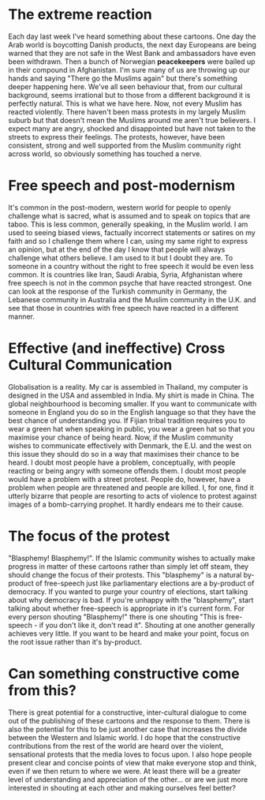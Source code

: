 <!--
.. title: The Muhammed cartoons - what's really going on?
.. slug: 20060218the-muhammed-cartoons-whats-really-going-on
.. date: 2006/02/18 18:41:30
.. spellcheck_exceptions: 
.. tags: Politics, Religion and Spirituality
.. link: 
.. description: 
-->


The extreme reaction
====================

Each day last week I've heard something about these cartoons. One day the Arab world is boycotting Danish products, the next day Europeans are being warned that they are not safe in the West Bank and ambassadors have even been withdrawn. Then a bunch of Norwegian **peacekeepers** were bailed up in their compound in Afghanistan. I'm sure many of us are throwing up our hands and saying "There go the Muslims again" but there's something deeper happening here. We've all seen behaviour that, from our cultural background, seems irrational but to those from a different background it is perfectly natural. This is what we have here. Now, not every Muslim has reacted violently. There haven't been mass protests in my largely Muslim suburb but that doesn't mean the Muslims around me aren't true believers. I expect many are angry, shocked and disappointed but have not taken to the streets to express their feelings. The protests, however, have been consistent, strong and well supported from the Muslim community right across world, so obviously something has touched a nerve.

Free speech and post-modernism
==============================

It's common in the post-modern, western world for people to openly challenge what is sacred, what is assumed and to speak on topics that are taboo. This is less common, generally speaking, in the Muslim world. I am used to seeing biased views, factually incorrect statements or satires on my faith and so I challenge them where I can, using my same right to express an opinion, but at the end of the day I know that people will always challenge what others believe. I am used to it but I doubt they are. To someone in a country without the right to free speech it would be even less common. It is countries like Iran, Saudi Arabia, Syria, Afghanistan where free speech is not in the common psyche that have reacted strongest. One can look at the response of the Turkish community in Germany, the Lebanese community in Australia and the Muslim community in the U.K. and see that those in countries with free speech have reacted in a different manner.

Effective (and ineffective) Cross Cultural Communication
========================================================

Globalisation is a reality. My car is assembled in Thailand, my computer is designed in the USA and assembled in India. My shirt is made in China. The global neighbourhood is becoming smaller. If you want to communicate with someone in England you do so in the English language so that they have the best chance of understanding you. If Fijian tribal tradition requires you to wear a green hat when speaking in public, you wear a green hat so that you maximise your chance of being heard. Now, if the Muslim community wishes to communicate effectively with Denmark, the E.U. and the west on this issue they should do so in a way that maximises their chance to be heard. I doubt most people have a problem, conceptually, with people reacting or being angry with someone offends them. I doubt most people would have a problem with a street protest. People do, however, have a problem when people are threatened and people are killed. I, for one, find it utterly bizarre that people are resorting to acts of violence to protest against images of a bomb-carrying prophet. It hardly endears me to their cause.

The focus of the protest
========================

"Blasphemy! Blasphemy!". If the Islamic community wishes to actually make progress in matter of these cartoons rather than simply let off steam, they should change the focus of their protests. This "blasphemy" is a natural by-product of free-speech just like parliamentary elections are a by-product of democracy. If you wanted to purge your country of elections, start talking about why democracy is bad. If you're unhappy with the "blasphemy", start talking about whether free-speech is appropriate in it's current form. For every person shouting "Blasphemy!" there is one shouting "This is free-speech - if you don't like it, don't read it". Shouting at one another generally achieves very little. If you want to be heard and make your point, focus on the root issue rather than it's by-product.

Can something constructive come from this?
==========================================

There is great potential for a constructive, inter-cultural dialogue to come out of the publishing of these cartoons and the response to them. There is also the potential for this to be just another case that increases the divide between the Western and Islamic world. I do hope that the constructive contributions from the rest of the world are heard over the violent, sensational protests that the media loves to focus upon. I also hope people present clear and concise points of view that make everyone stop and think, even if we then return to where we were. At least there will be a greater level of understanding and appreciation of the other... or are we just more interested in shouting at each other and making ourselves feel better?


